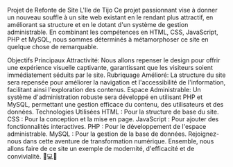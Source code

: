 Projet de Refonte de Site L'Ile de Tijo
Ce projet passionnant vise à donner un nouveau souffle à un site web existant en le rendant plus attractif, en améliorant sa structure et en le dotant d'un système de gestion administrable. En combinant les compétences en HTML, CSS, JavaScript, PHP et MySQL, nous sommes déterminés à métamorphoser ce site en quelque chose de remarquable.

Objectifs Principaux
Attractivité: Nous allons repenser le design pour offrir une expérience visuelle captivante, garantissant que les visiteurs soient immédiatement séduits par le site.
Rubriquage Amélioré: La structure du site sera repensée pour améliorer la navigation et l'accessibilité de l'information, facilitant ainsi l'exploration des contenus.
Espace Administrable: Un système d'administration robuste sera développé en utilisant PHP et MySQL, permettant une gestion efficace du contenu, des utilisateurs et des données.
Technologies Utilisées
HTML : Pour la structure de base du site.
CSS : Pour la conception et la mise en page.
JavaScript : Pour ajouter des fonctionnalités interactives.
PHP : Pour le développement de l'espace administrable.
MySQL : Pour la gestion de la base de données.
Rejoignez-nous dans cette aventure de transformation numérique. Ensemble, nous allons faire de ce site un exemple de modernité, d'efficacité et de convivialité. 🚀💻🌐
